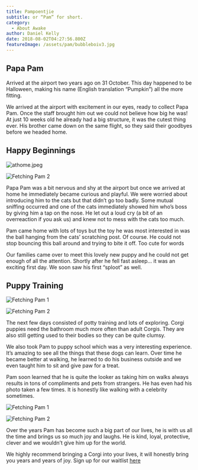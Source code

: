 ```yaml
---
title: Pampoentjie
subtitle: or “Pam” for short.
category:
  - About Awake
author: Daniel Kelly
date: 2018-08-02T04:27:56.800Z
featureImage: /assets/pam/bubbleboiv3.jpg
---
```

## Papa Pam
Arrived at the airport two years ago on 31 October. This day happened to be Halloween, making his name (English translation “Pumpkin”) all the more fitting.

We arrived at the airport with excitement in our eyes, ready to collect Papa Pam. Once the staff brought him out we could not believe how big he was! At just 10 weeks old he already had a big structure, it was the cutest thing ever. His brother came down on the same flight, so they said their goodbyes before we headed home.

## Happy Beginnings
![athome.jpeg](/athome.jpeg)

![Fetching Pam 2](/assets/pam/day1.1.jpeg)

Papa Pam was a bit nervous and shy at the airport but once we arrived at home he immediately became curious and playful. We were worried about introducing him to the cats but that didn’t go too badly. Some mutual sniffing occurred and one of the cats immediately showed him who’s boss by giving him a tap on the nose. He let out a loud cry (a bit of an overreaction if you ask us) and knew not to mess with the cats too much.

Pam came home with lots of toys but the toy he was most interested in was the ball hanging from the cats’ scratching post. Of course. He could not stop bouncing this ball around and trying to bite it off. Too cute for words

Our families came over to meet this lovely new puppy and he could not get enough of all the attention. Shortly after he fell fast asleep… it was an exciting first day. We soon saw his first “sploot” as well.

## Puppy Training
![Fetching Pam 1](/assets/pam/athome.jpeg)

![Fetching Pam 2](/assets/pam/athome2.jpeg)

The next few days consisted of potty training and lots of exploring. Corgi puppies need the bathroom much more often than adult Corgis. They are also still getting used to their bodies so they can be quite clumsy.

We also took Pam to puppy school which was a very interesting experience. It’s amazing to see all the things that these dogs can learn. Over time he became better at walking, he learned to do his business outside and we even taught him to sit and give paw for a treat.

Pam soon learned that he is quite the looker as taking him on walks always results in tons of compliments and pets from strangers. He has even had his photo taken a few times. It is honestly like walking with a celebrity sometimes.

![Fetching Pam 1](/assets/pam/train.jpeg)

![Fetching Pam 2](/assets/pam/train2.jpeg)

Over the years Pam has become such a big part of our lives, he is with us all the time and brings us so much joy and laughs. He is kind, loyal, protective, clever and we wouldn’t give him up for the world.

We highly recommend bringing a Corgi into your lives, it will honestly bring you years and years of joy. Sign up for our waitlist [here](/waiting-list)